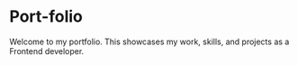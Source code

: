 # Port-folio
 Welcome to my portfolio. This showcases my work, skills, and projects as a Frontend developer. 

